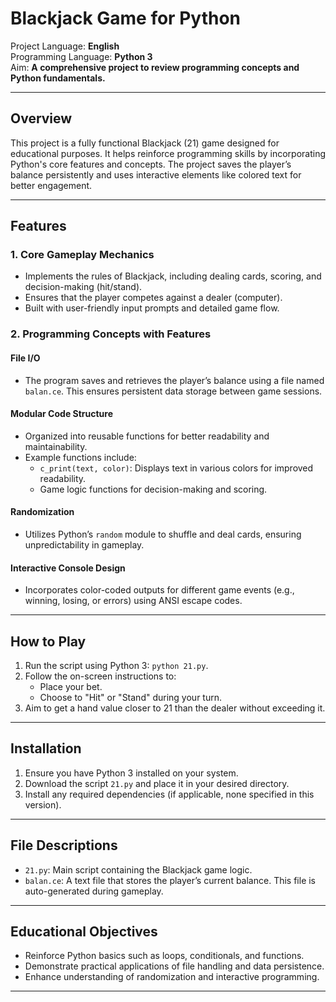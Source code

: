 # Blackjack Game for Python

Project Language: **English**  
Programming Language: **Python 3**  
Aim: **A comprehensive project to review programming concepts and Python fundamentals.**

---

## Overview
This project is a fully functional Blackjack (21) game designed for educational purposes. It helps reinforce programming skills by incorporating Python's core features and concepts. The project saves the player’s balance persistently and uses interactive elements like colored text for better engagement.

---

## Features

### 1. Core Gameplay Mechanics
- Implements the rules of Blackjack, including dealing cards, scoring, and decision-making (hit/stand).
- Ensures that the player competes against a dealer (computer).
- Built with user-friendly input prompts and detailed game flow.

### 2. Programming Concepts with Features

#### File I/O
- The program saves and retrieves the player’s balance using a file named `balan.ce`. This ensures persistent data storage between game sessions.

#### Modular Code Structure
- Organized into reusable functions for better readability and maintainability.
- Example functions include:
  - `c_print(text, color)`: Displays text in various colors for improved readability.
  - Game logic functions for decision-making and scoring.

#### Randomization
- Utilizes Python’s `random` module to shuffle and deal cards, ensuring unpredictability in gameplay.

#### Interactive Console Design
- Incorporates color-coded outputs for different game events (e.g., winning, losing, or errors) using ANSI escape codes.

---

## How to Play
1. Run the script using Python 3: `python 21.py`.
2. Follow the on-screen instructions to:
   - Place your bet.
   - Choose to "Hit" or "Stand" during your turn.
3. Aim to get a hand value closer to 21 than the dealer without exceeding it.

---

## Installation
1. Ensure you have Python 3 installed on your system.
2. Download the script `21.py` and place it in your desired directory.
3. Install any required dependencies (if applicable, none specified in this version).

---

## File Descriptions
- `21.py`: Main script containing the Blackjack game logic.
- `balan.ce`: A text file that stores the player’s current balance. This file is auto-generated during gameplay.

---

## Educational Objectives
- Reinforce Python basics such as loops, conditionals, and functions.
- Demonstrate practical applications of file handling and data persistence.
- Enhance understanding of randomization and interactive programming.

---
